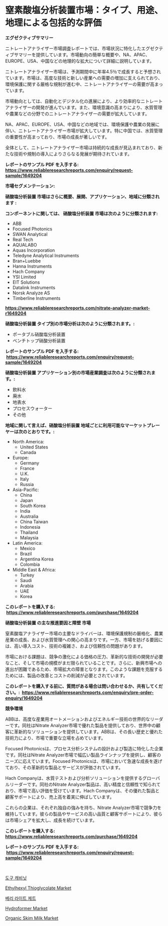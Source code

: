 <p><h1>窒素酸塩分析装置市場：タイプ、用途、地理による包括的な評価</h1></p><p><strong>エグゼクティブサマリー</strong></p>
<p><p>ニトレートアナライザー市場調査レポートでは、市場状況に特化したエグゼクティブサマリーを提供しています。市場動向の簡単な概要や、NA、APAC、EUROPE、USA、中国などの地理的な拡大について詳細に説明しています。</p><p>ニトレートアナライザー市場は、予測期間中に年率4.5％で成長すると予想されています。市場は、高度な技術と新しい産業への需要の増加に支えられており、環境保護に関する厳格な規制が進む中、ニトレートアナライザーの需要が高まっています。</p><p>市場動向としては、自動化とデジタル化の進展により、より効率的なニトレートアナライザーの開発が進んでいます。また、環境意識の高まりにより、水質管理や農業などの分野でのニトレートアナライザーの需要が拡大しています。</p><p>NA、APAC、EUROPE、USA、中国などの地域では、環境保護や農業の発展に伴い、ニトレートアナライザー市場が拡大しています。特に中国では、水質管理の重要性が高まっており、市場の成長が著しいです。</p><p>全体として、ニトレートアナライザー市場は持続的な成長が見込まれており、新たな技術や規制の導入によりさらなる発展が期待されています。</p></p>
<p><strong>レポートのサンプル PDF を入手する: <a href="https://www.reliableresearchreports.com/enquiry/request-sample/1649204">https://www.reliableresearchreports.com/enquiry/request-sample/1649204</a></strong></p>
<p><strong>市場セグメンテーション:</strong></p>
<p><strong> 硝酸塩分析装置 市場はさらに概要、展開、アプリケーション、地域に分類されます :</strong></p>
<p><strong>コンポーネントに関しては、 硝酸塩分析装置 市場は次のように分類されます: &nbsp;</strong></p>
<p><ul><li>ABB</li><li>Focused Photonics</li><li>SWAN Analytical</li><li>Real Tech</li><li>AQUALABO</li><li>Aquas Incorporation</li><li>Teledyne Analytical Instruments</li><li>Bran+Luebbe</li><li>Hanna Instruments</li><li>Hach Company</li><li>YSI Limited</li><li>EIT Solutions</li><li>Datalink Instruments</li><li>Norsk Analyze AS</li><li>Timberline Instruments</li></ul></p>
<p><strong><a href="https://www.reliableresearchreports.com/nitrate-analyzer-market-r1649204">https://www.reliableresearchreports.com/nitrate-analyzer-market-r1649204</a></strong></p>
<p><strong> 硝酸塩分析装置 タイプ別の市場分析は次のように分類されます。:</strong></p>
<p><ul><li>ポータブル硝酸塩分析装置</li><li>ベンチトップ硝酸分析装置</li></ul></p>
<p><strong>レポートのサンプル PDF を入手する: &nbsp;<a href="https://www.reliableresearchreports.com/enquiry/request-sample/1649204">https://www.reliableresearchreports.com/enquiry/request-sample/1649204</a></strong></p>
<p><strong> 硝酸塩分析装置 アプリケーション別の市場産業調査は次のように分類されます。:</strong></p>
<p><ul><li>飲料水</li><li>廃水</li><li>地表水</li><li>プロセスウォーター</li><li>その他</li></ul></p>
<p><strong>地域に関して言えば、硝酸塩分析装置 地域ごとに利用可能なマーケットプレーヤーは次のとおりです。:</strong></p>
<p><ul>
    <li>
        North America:
        <ul>
            <li>United States</li>
            <li>Canada</li>
        </ul>
    </li>
    <li>
        Europe:
        <ul>
            <li>Germany</li>
            <li>France</li>
            <li>U.K.</li>
            <li>Italy</li>
            <li>Russia</li>
        </ul>
    </li>
    <li>
        Asia-Pacific:
        <ul>
            <li>China</li>
            <li>Japan</li>
            <li>South Korea</li>
            <li>India</li>
            <li>Australia</li>
            <li>China Taiwan</li>
            <li>Indonesia</li>
            <li>Thailand</li>
            <li>Malaysia</li>
        </ul>
    </li>
    <li>
        Latin America:
        <ul>
            <li>Mexico</li>
            <li>Brazil</li>
            <li>Argentina Korea</li>
            <li>Colombia</li>
        </ul>
    </li>
    <li>
        Middle East & Africa:
        <ul>
            <li>Turkey</li>
            <li>Saudi</li>
            <li>Arabia</li>
            <li>UAE</li>
            <li>Korea</li>
        </ul>
    </li>
    </ul></p>
<p><strong>このレポートを購入する: &nbsp;<a href="https://www.reliableresearchreports.com/purchase/1649204">https://www.reliableresearchreports.com/purchase/1649204</a></strong></p>
<p><strong>硝酸塩分析装置 の主な推進要因と障壁 市場</strong></p>
<p><p>窒素酸塩アナライザー市場の主要なドライバーは、環境保護規制の厳格化、農業産業の成長、および水質管理への関心の高まりです。一方、市場を妨げる要因には、高い導入コスト、技術の複雑さ、および信頼性の問題があります。</p><p>市場における課題は、競争の激化による価格の圧力、革新的な技術の開発が必要なこと、そして市場の規模がまだ限られていることです。さらに、新興市場への進出が困難であるため、市場拡大の障害となります。このような課題を克服するためには、製品の改善とコストの削減が必要とされています。</p></p>
<p><strong>このレポートを購入する前に、質問がある場合は問い合わせるか、共有してください。:&nbsp; <a href="https://www.reliableresearchreports.com/enquiry/pre-order-enquiry/1649204">https://www.reliableresearchreports.com/enquiry/pre-order-enquiry/1649204</a></strong></p>
<p><strong>競争環境</strong></p>
<p><p>ABBは、高度な産業用オートメーションおよびエネルギー技術の世界的なリーダーです。同社はNitrate Analyzer市場で優れた製品を提供しており、世界中の顧客に革新的なソリューションを提供しています。ABBは、その長い歴史と優れた技術力により、市場で重要な立場を占めています。</p><p>Focused Photonicsは、プロセス分析システムの設計および製造に特化した企業です。同社はNitrate Analyzer市場で幅広い製品ラインナップを提供し、顧客のニーズに応えています。Focused Photonicsは、市場において急速な成長を遂げており、その革新的な製品とサービスが評価されています。</p><p>Hach Companyは、水質テストおよび分析ソリューションを提供するグローバルリーダーです。同社のNitrate Analyzer製品は、高い精度と信頼性で知られており、市場で高い評価を受けています。Hach Companyは、その優れた製品と顧客サポートにより、売上高を着実に伸ばしています。</p><p>これらの企業は、それぞれ独自の強みを持ち、Nitrate Analyzer市場で競争力を維持しています。彼らの製品やサービスの高い品質と顧客サポートにより、彼らは市場シェアを拡大し、成長を続けています。</p></p>
<p><strong>このレポートを購入する: &nbsp; <a href="https://www.reliableresearchreports.com/purchase/1649204">https://www.reliableresearchreports.com/purchase/1649204</a></strong></p>
<p><strong>レポートのサンプル PDF を入手する: &nbsp;<a href="https://www.reliableresearchreports.com/enquiry/request-sample/1649204">https://www.reliableresearchreports.com/enquiry/request-sample/1649204</a></strong><strong></strong></p>
<p>&nbsp;</p>
<p><p><a href="https://medium.com/@clairhane1954/%EB%8F%84%EA%B5%AC%ED%95%A8-%EC%8B%9C%EC%9E%A5-%EB%B6%84%EC%84%9D-cagr-%EC%8B%9C%EC%9E%A5-%EC%84%B8%EB%B6%84%ED%99%94-%EB%B0%8F-%EA%B8%80%EB%A1%9C%EB%B2%8C-%EC%82%B0%EC%97%85-%EA%B0%9C%EC%9A%94-3d474c713962">도구 캐비닛</a></p><p><a href="https://issuu.com/reportprime-2/docs/ethylhexyl-thioglycolate-market-size-2030.pptx">Ethylhexyl Thioglycolate Market</a></p><p><a href="https://github.com/Maeennan456456/Market-Research-Report-List-1/blob/main/504694225968.md">베리 라이트 제트</a></p><p><a href="https://view.publitas.com/reportprime-1/hydroformer-market-exploring-market-share-market-trends-and-future-growth/">Hydroformer Market</a></p><p><a href="https://zircon-bluebell-299.notion.site/Organic-Skim-Milk-Market-Trends-and-Market-Analysis-forecasted-for-period-2024-2031-02a4424968394dfdb3ef759149386f03">Organic Skim Milk Market</a></p></p>